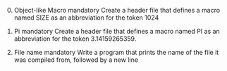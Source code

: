0. Object-like Macro
mandatory
Create a header file that defines a macro named SIZE as an abbreviation for the token 1024

1. Pi
mandatory
Create a header file that defines a macro named PI as an abbreviation for the token 3.14159265359.

2. File name
mandatory
Write a program that prints the name of the file it was compiled from, followed by a new line
